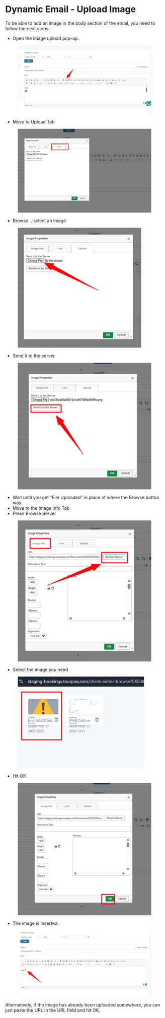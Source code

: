 # Dynamic Email - Upload Image

To be able to add an image in the body section of the email, you need to follow the next steps:

* Open the image upload pop-up.

<figure><img src="../../.gitbook/assets/image (380).png" alt=""><figcaption></figcaption></figure>

* Move to Upload Tab

<figure><img src="../../.gitbook/assets/image (381).png" alt=""><figcaption></figcaption></figure>

* Browse... select an image

<figure><img src="../../.gitbook/assets/image (382).png" alt=""><figcaption></figcaption></figure>

* Send it to the server

<figure><img src="../../.gitbook/assets/image (383).png" alt=""><figcaption></figcaption></figure>

* Wait until you get "File Uploaded" in place of where the Browse button was.
* Move to the Image Info Tab
* Press Browse Server

<figure><img src="../../.gitbook/assets/image (384).png" alt=""><figcaption></figcaption></figure>

* Select the image you need

<figure><img src="../../.gitbook/assets/image (385).png" alt=""><figcaption></figcaption></figure>

* Hit OK

<figure><img src="../../.gitbook/assets/image (386).png" alt=""><figcaption></figcaption></figure>

* The image is inserted.

<figure><img src="../../.gitbook/assets/image (387).png" alt=""><figcaption></figcaption></figure>

Alternatively, if the image has already been uploaded somewhere, you can just paste the URL in the URL field and hit OK.
